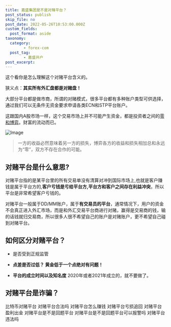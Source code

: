 ```yaml
---
title: 嘉盛集团是不是对赌平台？
post_status: publish
skip_file: no
post_date: 2022-05-26T10:53:00.000Z
custom_fields: 
  post_format: aside
taxonomy:
  category:
        - forex-com
  post_tag:
        - 嘉盛开户
post_excerpt: 
---
```

这个看你是怎么理解这个对赌平台含义的。

狭义点：**其实所有外汇盘都是对赌盘！**

大部分平台都是做市商，所谓的对赌模式，很多平台都有多种账户类型可供选择，通过我们可以无条件无资金要求申请各类ECN和STP平台账户。

这跟国内A股市场一样，这个交易市场上并不可能产生资金，都是投资者之间的[零和博弈](https://baike.baidu.com/item/%E9%9B%B6%E5%92%8C%E5%8D%9A%E5%BC%88/3562463)。财富的流动而已。

![Image](https://cdn.fendou.la/tuoss/duidu.jpg)

> 一方的收益必然意味着另一方的损失，博弈各方的收益和损失相加总和永远为“零”，双方不存在合作的可能。

## 对赌平台是什么意思?

对赌平台指的是某平台里的所有交易单没有清算对冲到国际市场上,也就是客户赚钱是属于平台方的,**客户亏钱是亏给平台方,平台方和客户之间存在利益冲突**，所以平台是非常希望客户亏钱的。

对赌平台一般属于DD/MM账户，属于**有交易员的平台**，通常情况下，用户的资金不会真正进入外汇市场，而是和外汇交易平台商进行对赌，赢得是交易商的钱，输的话钱就归交易商，所以很多人很不希望自己的账户是对赌账户，更不希望自己碰到对赌平台。

## 如何区分对赌平台？

* 是否受到正规监管

* **点差是否过低？ 黄金低于一个点绝对有问题！**

* **平台的成立时间以及知名度** 2020年或者2021年成立的，就不要做了。

## 对赌平台是诈骗？

比特币对赌平台 对赌平台合法吗 对赌平台怎么赚钱 对赌平台亏损追回 对赌平台盈利出金 对赌平台是不是回题平台 对赌平台是不是回题平台可以报警吗 对赌平台违法吗